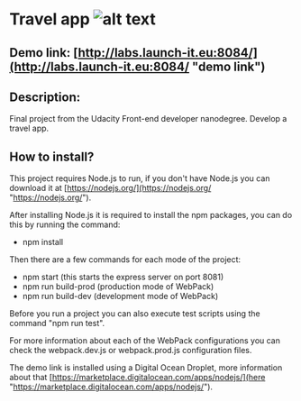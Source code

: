 # Travel app ![alt text][logo]
[logo]: https://alexpwls.github.io/personal-blog-website/images/favicon/favicon-16x16.png "Purple dot"

Demo link: [http://labs.launch-it.eu:8084/](http://labs.launch-it.eu:8084/ "demo link")
---

## Description:

Final project from the Udacity Front-end developer nanodegree. Develop a travel app.

## How to install?

This project requires Node.js to run, if you don't have Node.js you can download it at [https://nodejs.org/](https://nodejs.org/ "https://nodejs.org/").

After installing Node.js it is required to install the npm packages, you can do this by running the command:

* npm install

Then there are a few commands for each mode of the project:

* npm start (this starts the express server on port 8081)
* npm run build-prod (production mode of WebPack)
* npm run build-dev (development mode of WebPack)

Before you run a project you can also execute test scripts using the command "npm run test".

For more information about each of the WebPack configurations you can check the webpack.dev.js or webpack.prod.js configuration files.

The demo link is installed using a Digital Ocean Droplet, more information about that [https://marketplace.digitalocean.com/apps/nodejs/](here "https://marketplace.digitalocean.com/apps/nodejs/").